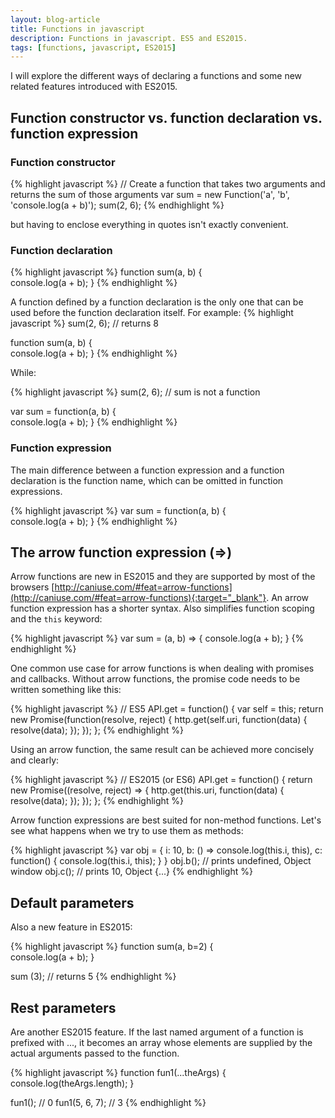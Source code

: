 ```yaml
---
layout: blog-article
title: Functions in javascript
description: Functions in javascript. ES5 and ES2015.
tags: [functions, javascript, ES2015]
---
```


I will explore the different ways of declaring a functions and some new related features introduced with ES2015.
## **Function constructor vs. function declaration vs. function expression**

### **Function constructor**
{% highlight javascript %}
// Create a function that takes two arguments and returns the sum of those arguments
var sum = new Function('a', 'b', 'console.log(a + b)');
sum(2, 6);
{% endhighlight %}

but having to enclose everything in quotes isn't exactly convenient.

### **Function declaration**
{% highlight javascript %}
function sum(a, b) {  
   console.log(a + b);
}
{% endhighlight %}

A function defined by a function declaration is the only one that can be used before the function declaration itself. For example:
{% highlight javascript %}
sum(2, 6); // returns 8

function sum(a, b) {  
   console.log(a + b);
}
{% endhighlight %}

While:

{% highlight javascript %}
sum(2, 6); // sum is not a function

var sum = function(a, b) {  
   console.log(a + b);
}
{% endhighlight %}

### **Function expression**
The main difference between a function expression and a function declaration is the function name, which can be omitted in function expressions.

{% highlight javascript %}
var sum = function(a, b) {  
   console.log(a + b);
}
{% endhighlight %}

## **The arrow function expression (=>)**

Arrow functions are new in ES2015 and they are supported by most of the browsers [http://caniuse.com/#feat=arrow-functions](http://caniuse.com/#feat=arrow-functions){:target="_blank"}. An arrow function expression has a shorter syntax. Also simplifies function scoping and the ```this``` keyword:

{% highlight javascript %}
var sum = (a, b) => {
   console.log(a + b);
}
{% endhighlight %}

One common use case for arrow functions is when dealing with promises and callbacks. Without arrow functions, the promise code needs to be written something like this:

{% highlight javascript %}
// ES5
API.get = function() {
    var self = this;
    return new Promise(function(resolve, reject) {
        http.get(self.uri, function(data) {
            resolve(data);
        });
    });
};
{% endhighlight %}

Using an arrow function, the same result can be achieved more concisely and clearly:

{% highlight javascript %}
// ES2015 (or ES6)
API.get = function() {
    return new Promise((resolve, reject) => {
        http.get(this.uri, function(data) {
            resolve(data);
        });
    });
};
{% endhighlight %}

 Arrow function expressions are best suited for non-method functions. Let's see what happens when we try to use them as methods:

{% highlight javascript %}
var obj = {
    i: 10,
    b: () => console.log(this.i, this),
    c: function() {
        console.log(this.i, this);
    }
}
obj.b(); // prints undefined, Object window
obj.c(); // prints 10, Object {...}
{% endhighlight %}

## **Default parameters**
Also a new feature in ES2015:

{% highlight javascript %}
function sum(a, b=2) {  
   console.log(a + b);
}

sum (3);  // returns 5
{% endhighlight %}

## **Rest parameters**
Are another ES2015 feature. If the last named argument of a function is prefixed with ..., it becomes an array whose elements are supplied by the actual arguments passed to the function.

{% highlight javascript %}
function fun1(...theArgs) {
  console.log(theArgs.length);
}

fun1();  // 0
fun1(5, 6, 7); // 3
{% endhighlight %}